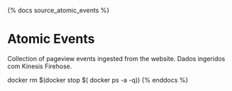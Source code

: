 {% docs source_atomic_events %}
# Atomic Events
Collection of pageview events ingested from the website. Dados ingeridos com Kinesis Firehose.

docker rm $(docker stop $( docker ps -a -q))
{% enddocs %}



